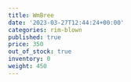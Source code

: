 ```yaml
---
title: WmBree
date: '2023-03-27T12:44:24+00:00'
categories: rim-blown
published: true
price: 350
out_of_stock: true
inventory: 0
weight: 450
---
```


